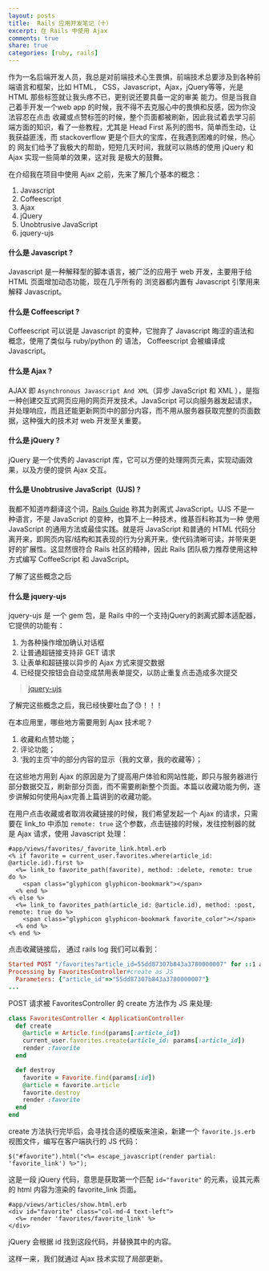 ```yaml
---
layout: posts
title:  Rails 应用开发笔记（十）
excerpt: 在 Rails 中使用 Ajax
comments: true
share: true
categories: [ruby, rails]
---
```


作为一名后端开发人员，我总是对前端技术心生畏惧，前端技术总要涉及到各种前端语言和框架，比如 HTML，
CSS，Javascript，Ajax，jQuery等等，光是 HTML 那些标签就让我头疼不已，更别说还要具备一定的审美
能力。但是当我自己着手开发一个web app 的时候，我不得不去克服心中的畏惧和反感，因为你没法容忍在点击
收藏或点赞标签的时候，整个页面都被刷新，因此我试着去学习前端方面的知识，看了一些教程，尤其是 Head First
系列的图书，简单而生动，让我获益匪浅，而 stackoverflow 更是个巨大的宝库，在我遇到困难的时候，热心的
网友们给予了我极大的帮助，短短几天时间，我就可以熟练的使用 jQuery 和 Ajax 实现一些简单的效果，这对我
是极大的鼓舞。

在介绍我在项目中使用 Ajax 之前，先来了解几个基本的概念：

1. Javascript
2. Coffeescript
3. Ajax
4. jQuery
5. Unobtrusive JavaScript
6. jquery-ujs

#### 什么是 Javascript ?

Javascript 是一种解释型的脚本语言，被广泛的应用于 web 开发，主要用于给 HTML 页面增加动态功能，现在几乎所有的
浏览器都内置有 Javascript 引擎用来解释 Javascript。

#### 什么是 Coffeescript ?

Coffeescript 可以说是 Javascript 的变种，它抛弃了 Javascript 晦涩的语法和概念，使用了类似与 ruby/python 的
语法， Coffeescript 会被编译成 Javascript。

#### 什么是 Ajax ?

AJAX 即 `Asynchronous Javascript And XML`（异步 JavaScript 和 XML ），是指一种创建交互式网页应用的网页开发技术。JavaScript 可以向服务器发起请求，并处理响应，而且还能更新网页中的部分内容，而不用从服务器获取完整的页面数据，这种强大的技术对 web 开发至关重要。

#### 什么是 jQuery ?

jQuery 是一个优秀的 Javascript 库，它可以方便的处理网页元素，实现动画效果，以及方便的提供 Ajax 交互。

#### 什么是 Unobtrusive JavaScript（UJS) ?

我都不知道咋翻译这个词，[Rails Guide](http://guides.ruby-china.org/working_with_javascript_in_rails.html) 称其为剥离式 JavaScript。UJS 不是一种语言，不是 JavaScript 的变种，也算不上一种技术，维基百科称其为一种
使用 JavaScript 的通用方法或最佳实践。就是将 JavaScript 和普通的 HTML 代码分离开来，即网页内容/结构和其表现的行为分离开来，使代码清晰可读，并带来更好的扩展性。这显然很符合 Rails 社区的精神，因此 Rails 团队极力推荐使用这种方式编写 CoffeeScript 和 JavaScript。


了解了这些概念之后

#### 什么是 jquery-ujs

jquery-ujs 是 一个 gem 包，是 Rails 中的一个支持jQuery的剥离式脚本适配器，它提供的功能有：

1. 为各种操作增加确认对话框
2. 让普通超链接支持非 GET 请求
3. 让表单和超链接以异步的 Ajax 方式来提交数据
4. 已经提交按钮会自动变成禁用表单提交，以防止重复点击造成多次提交

> [jquery-ujs](https://github.com/rails/jquery-ujs)

了解完这些概念之后，我已经快要吐血了😓！！！

在本应用里，哪些地方需要用到 Ajax 技术呢？

1. 收藏和点赞功能；
2. 评论功能；
3. ‘我的主页’中的部分内容的显示（我的文章，我的收藏等）；

在这些地方用到 Ajax 的原因是为了提高用户体验和网站性能，即只与服务器进行部分数据交互，刷新部分页面，而不需要刷新整个页面。本篇以收藏功能为例，逐步讲解如何使用Ajax完善上篇讲到的收藏功能。

在用户点击收藏或者取消收藏链接的时候，我们希望发起一个 Ajax 的请求，只需要在 link_to 中添加 `remote: true` 这个参数，点击链接的时候，发往控制器的就是 Ajax 请求，使用 Javascript 处理：

```erb
#app/views/favorites/_favorite_link.html.erb
<% if favorite = current_user.favorites.where(article_id: @article.id).first %>
  <%= link_to favorite_path(favorite), method: :delete, remote: true do %>
    <span class="glyphicon glyphicon-bookmark"></span>
  <% end %>
<% else %>
  <%= link_to favorites_path(article_id: @article.id), method: :post, remote: true do %>
    <span class="glyphicon glyphicon-bookmark favorite_color"></span>
  <% end %>
<% end %>
```

点击收藏链接后， 通过 rails log 我们可以看到：

```ruby
Started POST "/favorites?article_id=55dd87307b843a3780000007" for ::1 at 2015-08-31 23:04:39 +0800
Processing by FavoritesController#create as JS
  Parameters: {"article_id"=>"55dd87307b843a3780000007"}
...
```

POST 请求被 FavoritesController 的 create 方法作为 JS 来处理:

```ruby
class FavoritesController < ApplicationController
  def create
    @article = Article.find(params[:article_id])
    current_user.favorites.create(article_id: params[:article_id])
    render :favorite
  end

  def destroy
    favorite = Favorite.find(params[:id])
    @article = favorite.article
    favorite.destroy
    render :favorite
  end
end
```

create 方法执行完毕后，会寻找合适的模版来渲染，新建一个 `favorite.js.erb` 视图文件，编写在客户端执行的 JS 代码：

```erb
$("#favorite").html("<%= escape_javascript(render partial: 'favorite_link') %>");
```

这是一段 jQuery 代码，意思是获取第一个匹配 `id="favorite"` 的元素，设其元素的 html 内容为渲染的 favorite_link 页面。

```erb
#app/views/articles/show.html.erb
<div id="favorite" class="col-md-4 text-left">
  <%= render 'favorites/favorite_link' %>
</div>
```

jQuery 会根据 id 找到这段代码，并替换其中的内容。

这样一来，我们就通过 Ajax 技术实现了局部更新。
